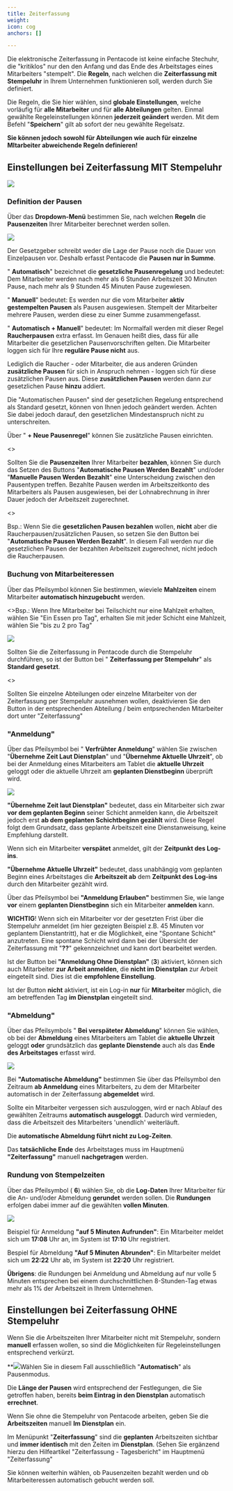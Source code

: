 ```yaml
---
title: Zeiterfassung
weight: 
icon: cog
anchors: []

---
```

Die elektronische Zeiterfassung in Pentacode ist keine einfache Stechuhr, die "kritiklos" nur den den Anfang und das Ende des Arbeitstages eines Mitarbeiters "stempelt". Die **Regeln**, nach welchen die **Zeiterfassung mit Stempeluhr** in Ihrem Unternehmen funktionieren soll, werden durch Sie definiert.

Die Regeln, die Sie hier wählen, sind **globale Einstellungen**, welche vorläufig für **alle Mitarbeiter** und für **alle Abteilungen** gelten. Einmal gewählte Regeleinstellungen können **jederzeit geändert** werden. Mit dem Befehl "**Speichern**" gilt ab sofort der neu gewählte Regelsatz.

**Sie können jedoch sowohl für Abteilungen wie auch für einzelne MItarbeiter abweichende Regeln definieren!**

## Einstellungen bei Zeiterfassung MIT Stempeluhr

![](https://s3.amazonaws.com/helpscout.net/docs/assets/5dd29b3f04286364bc91dcd3/images/5ea2eaca2c7d3a7e9aeb9329/file-edF3uGja3i.png)

### Definition der Pausen

Über das **Dropdown-Menü** bestimmen Sie, nach welchen **Regeln** die **Pausenzeiten** Ihrer Mitarbeiter berechnet werden sollen.

![](https://s3.amazonaws.com/helpscout.net/docs/assets/5dd29b3f04286364bc91dcd3/images/5ea2f7d304286364bc98f488/file-8yozvTindY.png)

Der Gesetzgeber schreibt weder die Lage der Pause noch die Dauer von Einzelpausen vor. Deshalb erfasst Pentacode die **Pausen nur in Summe**.

" **Automatisch**" bezeichnet die **gesetzliche Pausenregelung** und bedeutet: Dem Mitarbeiter werden nach mehr als 6 Stunden Arbeitszeit 30 Minuten Pause, nach mehr als 9 Stunden 45 Minuten Pause zugewiesen.

" **Manuell**" bedeutet: Es werden nur die vom Mitarbeiter **aktiv gestempelten Pausen** als Pausen ausgewiesen. Stempelt der Mitarbeiter mehrere Pausen, werden diese zu einer Summe zusammengefasst.

" **Automatisch + Manuell**" bedeutet: Im Normalfall werden mit dieser Regel **Raucherpausen** extra erfasst. Im Genauen heißt dies, dass für alle Mitarbeiter die gesetzlichen Pausenvorschriften gelten. Die Mitarbeiter loggen sich für Ihre **reguläre Pause nicht** aus.

Lediglich die Raucher - oder Mitarbeiter, die aus anderen Gründen **zusätzliche Pausen** für sich in Anspruch nehmen - loggen sich für diese zusätzlichen Pausen aus. Diese **zusätzlichen Pausen** werden dann zur gesetzlichen Pause **hinzu** addiert.

Die "Automatischen Pausen" sind der gesetzlichen Regelung entsprechend als Standard gesetzt, können von Ihnen jedoch geändert werden. Achten Sie dabei jedoch darauf, den gesetzlichen Mindestanspruch nicht zu unterschreiten.

Über " **+ Neue Pausenregel**" können Sie zusätzliche Pausen einrichten.

<<Screenshot>>

Sollten Sie die **Pausenzeiten** Ihrer Mitarbeiter **bezahlen**, können Sie durch das Setzen des Buttons "**Automatische Pausen Werden Bezahlt**" und/oder "**Manuelle Pausen Werden Bezahlt**" eine Unterscheidung zwischen den Pausentypen treffen. Bezahlte Pausen werden im Arbeitszeitkonto des Mitarbeiters als Pausen ausgewiesen, bei der Lohnabrechnung in ihrer Dauer jedoch der Arbeitszeit zugerechnet.

<<Screenshot>>

Bsp.: Wenn Sie die **gesetzlichen Pausen bezahlen** wollen, **nicht** aber die Raucherpausen/zusätzlichen Pausen, so setzen Sie den Button bei "**Automatische Pausen Werden Bezahlt**". In diesem Fall werden nur die gesetzlichen Pausen der bezahlten Arbeitszeit zugerechnet, nicht jedoch die Raucherpausen.

### Buchung von Mitarbeiteressen

Über das Pfeilsymbol können Sie bestimmen, wieviele **Mahlzeiten** einem Mitarbeiter **automatisch hinzugebucht** werden.

<<Screenshot>>Bsp.: Wenn Ihre Mitarbeiter bei Teilschicht nur eine Mahlzeit erhalten, wählen Sie "Ein Essen pro Tag", erhalten Sie mit jeder Schicht eine Mahlzeit, wählen Sie "bis zu 2 pro Tag"

![](https://s3.amazonaws.com/helpscout.net/docs/assets/5dd29b3f04286364bc91dcd3/images/5ea2fc122c7d3a7e9aeb94e5/file-ucbpVv3Aeu.png)

Sollten Sie die Zeiterfassung in Pentacode durch die Stempeluhr durchführen, so ist der Button bei " **Zeiterfassung per Stempeluhr**" als **Standard gesetzt**. 

<<Screenshot>>

Sollten Sie einzelne Abteilungen oder einzelne Mitarbeiter von der Zeiterfassung per Stempeluhr ausnehmen wollen, deaktivieren Sie den Button in der entsprechenden Abteilung / beim entpsrechenden Mitarbeiter dort unter "Zeiterfassung"

### "Anmeldung"

Über das Pfeilsymbol bei " **Verfrühter Anmeldung**" wählen Sie zwischen "**Übernehme Zeit Laut Dienstplan**" und "**Übernehme Aktuelle Uhrzeit**", ob bei der Anmeldung eines Mitarbeiters am Tablet die **aktuelle Uhrzeit** geloggt oder die aktuelle Uhrzeit am **geplanten Dienstbeginn** überprüft wird.

![](https://s3.amazonaws.com/helpscout.net/docs/assets/5dd29b3f04286364bc91dcd3/images/5ea2ff7a04286364bc98f502/file-NT5x8AS1lE.png)

**"Übernehme Zeit laut Dienstplan"** bedeutet, dass ein Mitarbeiter sich zwar **vor dem geplanten Beginn** seiner Schicht anmelden kann, die Arbeitszeit jedoch erst **ab dem geplanten Schichtbeginn gezählt** wird. Diese Regel folgt dem Grundsatz, dass geplante Arbeitszeit eine Dienstanweisung, keine Empfehlung darstellt.

Wenn sich ein Mitarbeiter **verspätet** anmeldet, gilt der **Zeitpunkt des Log-ins**.

**"Übernehme Aktuelle Uhrzeit"** bedeutet, dass unabhängig vom geplanten Beginn eines Arbeitstages die **Arbeitszeit ab** dem **Zeitpunkt des Log-ins** durch den Mitarbeiter gezählt wird.

Über das Pfeilsymbol bei **"Anmeldung Erlauben"** bestimmen Sie, wie lange **vor** einem **geplanten Dienstbeginn** sich ein Mitarbeiter **anmelden** kann.

**WICHTIG**! Wenn sich ein Mitarbeiter vor der gesetzten Frist über die Stempeluhr anmeldet (im hier gezeigten Beispiel z.B. 45 Minuten vor geplantem Dienstantritt), hat er die Möglichkeit, eine "Spontane Schicht" anzutreten. Eine spontane Schicht wird dann bei der Übersicht der Zeiterfassung mit "**??**" gekennzeichnet und kann dort bearbeitet werden.

Ist der Button bei **"Anmeldung Ohne Dienstplan"** (**3**) aktiviert, können sich auch Mitarbeiter **zur Arbeit anmelden**, die **nicht im Dienstplan** zur Arbeit eingeteilt sind. Dies ist die **empfohlene Einstellung**.

Ist der Button **nicht** aktiviert, ist ein Log-in **nur** für **Mitarbeiter** möglich, die am betreffenden Tag **im Dienstplan** eingeteilt sind.

### "Abmeldung"

Über das Pfeilsymbols " **Bei verspäteter Abmeldung**" können Sie wählen, ob bei der **Abmeldung** eines Mitarbeiters am Tablet die **aktuelle Uhrzeit** geloggt **oder** grundsätzlich das **geplante Dienstende** auch als das **Ende des Arbeitstages** erfasst wird.

![](https://s3.amazonaws.com/helpscout.net/docs/assets/5dd29b3f04286364bc91dcd3/images/5ea302902c7d3a7e9aeb956f/file-vGAr85S038.png)

Bei **"Automatische Abmeldung"** bestimmen Sie über das Pfeilsymbol den Zeitraum **ab Anmeldung** eines Mitarbeiters, zu dem der Mitarbeiter automatisch in der Zeiterfassung **abgemeldet** wird.

Sollte ein Mitarbeiter vergessen sich auszuloggen, wird er nach Ablauf des gewählten Zeitraums **automatisch ausgeloggt**. Dadurch wird vermieden, dass die Arbeitszeit des Mitarbeiters 'unendlich' weiterläuft.

Die **automatische Abmeldung führt nicht zu Log-Zeiten**.

Das **tatsächliche Ende** des Arbeitstages muss im Hauptmenü **"Zeiterfassung"** manuell **nachgetragen** werden.

### Rundung von Stempelzeiten

Über das Pfeilsymbol ( **6**) wählen Sie, ob die **Log-Daten** Ihrer Mitarbeiter für die An- und/oder Abmeldung **gerundet** werden sollen. Die **Rundungen** erfolgen dabei immer auf die gewählten **vollen Minuten**.

![](https://s3.amazonaws.com/helpscout.net/docs/assets/5dd29b3f04286364bc91dcd3/images/5ea303542c7d3a7e9aeb957f/file-wRWUqVbVx6.png)

Beispiel für Anmeldung **"auf 5 Minuten Aufrunden"**: Ein Mitarbeiter meldet sich um **17:08** Uhr an, im System ist **17:10** Uhr registriert.

Bespiel für Abmeldung **"Auf 5 Minuten Abrunden"**: Ein MItarbeiter meldet sich um **22:22** Uhr ab, im System ist **22:20** Uhr registriert.

**Übrigens**: die Rundungen bei Anmeldung und Abmeldung auf nur volle 5 Minuten entsprechen bei einem durchschnittlichen 8-Stunden-Tag etwas mehr als 1% der Arbeitszeit in Ihrem Unternehmen.

## Einstellungen bei Zeiterfassung OHNE Stempeluhr

Wenn Sie die Arbeitszeiten Ihrer Mitarbeiter nicht mit Stempeluhr, sondern **manuell** erfassen wollen, so sind die Möglichkeiten für Regeleinstellungen entsprechend verkürzt.

\**![](https://s3.amazonaws.com/helpscout.net/docs/assets/5dd29b3f04286364bc91dcd3/images/5ead5c12042863474d1a073b/file-VEaNLlQKKU.png)Wählen Sie in diesem Fall ausschließlich "**Automatisch**" als Pausenmodus.

Die **Länge der Pausen** wird entsprechend der Festlegungen, die Sie getroffen haben, bereits **beim Eintrag in den Dienstplan** automatisch **errechnet**.

Wenn Sie ohne die Stempeluhr von Pentacode arbeiten, geben Sie die **Arbeitszeiten** manuell **Im Dienstplan** ein.

Im Menüpunkt "**Zeiterfassung**" sind die **geplanten** Arbeitszeiten sichtbar und **immer identisch** mit den Zeiten im **Dienstplan**. (Sehen Sie ergänzend hierzu den Hilfeartikel "Zeiterfassung - Tagesbericht" im Hauptmenü "Zeiterfassung"

Sie können weiterhin wählen, ob Pausenzeiten bezahlt werden und ob Mitarbeiteressen automatisch gebucht werden soll.